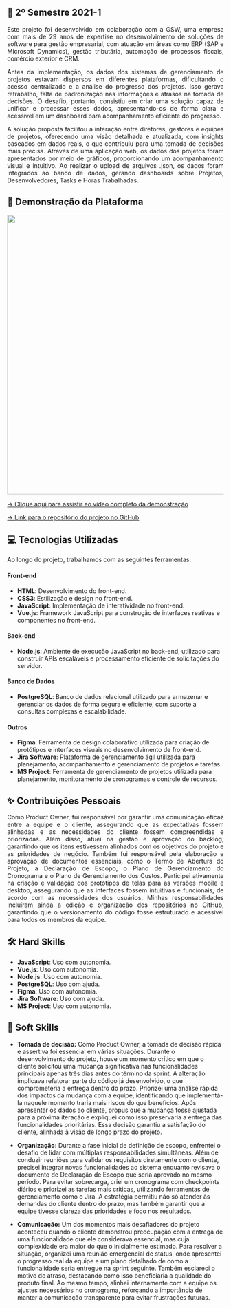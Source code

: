 ## 📝 2º Semestre 2021-1
<p align="justify">
Este projeto foi desenvolvido em colaboração com a GSW, uma empresa com mais de 29 anos de expertise no desenvolvimento de soluções de software para gestão empresarial, com atuação em 
áreas como ERP (SAP e Microsoft Dynamics), gestão tributária, automação de processos fiscais, comércio exterior e CRM. 
</p>

<p align="justify">
Antes da implementação, os dados dos sistemas de gerenciamento de projetos estavam dispersos em diferentes plataformas, dificultando o acesso centralizado e a análise do progresso dos 
projetos. Isso gerava retrabalho, falta de padronização nas informações e atrasos na tomada de decisões. O desafio, portanto, consistiu em criar uma solução capaz de unificar e processar 
esses dados, apresentando-os de forma clara e acessível em um dashboard para acompanhamento eficiente do progresso.
</p>

<p align="justify">
A solução proposta facilitou a interação entre diretores, gestores e equipes de projetos, oferecendo uma visão detalhada e atualizada, com insights baseados em dados reais, o que 
contribuiu para uma tomada de decisões mais precisa. Através de uma aplicação web, os dados dos projetos foram apresentados por meio de gráficos, proporcionando um acompanhamento visual 
e intuitivo. Ao realizar o upload de arquivos .json, os dados foram integrados ao banco de dados, gerando dashboards sobre Projetos, Desenvolvedores, Tasks e Horas Trabalhadas.
</p>

## 🚀 Demonstração da Plataforma

<p align="center">
  <img src="https://github.com/deborafaria01/TG-fatec/blob/main/Gifs/first-access.gif" style="width: 650px; height: auto;">
</p>

[→ Clique aqui para assistir ao vídeo completo da demonstração](https://www.youtube.com/watch?v=8j8ktkdrvd4)

[→ Link para o repositório do projeto no GitHub](https://github.com/deborafaria01/api-fatec-2s-gswatcher/tree/main)

## 💻 Tecnologias Utilizadas
Ao longo do projeto, trabalhamos com as seguintes ferramentas:

#### Front-end
- **HTML**: Desenvolvimento do front-end.
- **CSS3**: Estilização e design no front-end.
- **JavaScript**: Implementação de interatividade no front-end.
- **Vue.js**: Framework JavaScript para construção de interfaces reativas e componentes no front-end.

#### Back-end
- **Node.js**: Ambiente de execução JavaScript no back-end, utilizado para construir APIs escaláveis e processamento eficiente de solicitações do servidor.

#### Banco de Dados
- **PostgreSQL**: Banco de dados relacional utilizado para armazenar e gerenciar os dados de forma segura e eficiente, com suporte a consultas complexas e escalabilidade.

#### Outros
- **Figma**: Ferramenta de design colaborativo utilizada para criação de protótipos e interfaces visuais no desenvolvimento de front-end.
- **Jira Software**: Plataforma de gerenciamento ágil utilizada para planejamento, acompanhamento e gerenciamento de projetos e tarefas.
- **MS Project**: Ferramenta de gerenciamento de projetos utilizada para planejamento, monitoramento de cronogramas e controle de recursos.

## ✨ Contribuições Pessoais

<p align="justify">
Como Product Owner, fui responsável por garantir uma comunicação eficaz entre a equipe e o cliente, assegurando que as expectativas fossem alinhadas e as necessidades do cliente fossem 
compreendidas e priorizadas. Além disso, atuei na gestão e aprovação do backlog, garantindo que os itens estivessem alinhados com os objetivos do projeto e as prioridades de negócio. 
Também fui responsável pela elaboração e aprovação de documentos essenciais, como o Termo de Abertura do Projeto, a Declaração de Escopo, o Plano de Gerenciamento do Cronograma e o Plano 
de Gerenciamento dos Custos. Participei ativamente na criação e validação dos protótipos de telas para as versões mobile e desktop, assegurando que as interfaces fossem intuitivas e 
funcionais, de acordo com as necessidades dos usuários. Minhas responsabilidades incluíram ainda a edição e organização dos repositórios no GitHub, garantindo que o versionamento do 
código fosse estruturado e acessível para todos os membros da equipe. 
</p>

## 🛠️ Hard Skills

- **JavaScript**: Uso com autonomia.
- **Vue.js**: Uso com autonomia.
- **Node.js**: Uso com autonomia.
- **PostgreSQL**: Uso com ajuda.
- **Figma**: Uso com autonomia.
- **Jira Software**: Uso com ajuda.
- **MS Project**: Uso com autonomia.

## 🌱 Soft Skills

- **Tomada de decisão:** Como Product Owner, a tomada de decisão rápida e assertiva foi essencial em várias situações. Durante o desenvolvimento do projeto, houve um momento crítico em 
que o cliente solicitou uma mudança significativa nas funcionalidades principais apenas três dias antes do término da sprint. A alteração implicava refatorar parte do código já 
desenvolvido, o que comprometeria a entrega dentro do prazo. Priorizei uma análise rápida dos impactos da mudança com a equipe, identificando que implementá-la naquele momento traria 
mais riscos do que benefícios. Após apresentar os dados ao cliente, propus que a mudança fosse ajustada para a próxima iteração e expliquei como isso preservaria a entrega das 
funcionalidades prioritárias. Essa decisão garantiu a satisfação do cliente, alinhada à visão de longo prazo do projeto.

- **Organização:** Durante a fase inicial de definição de escopo, enfrentei o desafio de lidar com múltiplas responsabilidades simultâneas. Além de conduzir reuniões para validar os 
requisitos diretamente com o cliente, precisei integrar novas funcionalidades ao sistema enquanto revisava o documento de Declaração de Escopo que seria aprovado no mesmo período. Para 
evitar sobrecarga, criei um cronograma com checkpoints diários e priorizei as tarefas mais críticas, utilizando ferramentas de gerenciamento como o Jira. A estratégia permitiu 
não só atender às demandas do cliente dentro do prazo, mas também garantir que a equipe tivesse clareza das prioridades e foco nos resultados.

- **Comunicação:** Um dos momentos mais desafiadores do projeto aconteceu quando o cliente demonstrou preocupação com a entrega de uma funcionalidade que ele considerava essencial, mas 
cuja complexidade era maior do que o inicialmente estimado. Para resolver a situação, organizei uma reunião emergencial de status, onde apresentei o progresso real da equipe e um plano 
detalhado de como a funcionalidade seria entregue na sprint seguinte. Também esclareci o motivo do atraso, destacando como isso beneficiaria a qualidade do produto final. Ao mesmo tempo, 
alinhei internamente com a equipe os ajustes necessários no cronograma, reforçando a importância de manter a comunicação transparente para evitar frustrações futuras.
